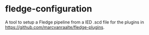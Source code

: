# fledge-configuration
A tool to setup a Fledge pipeline from a IED .scd file for the plugins in https://github.com/marcvanraalte/fledge-plugins.
